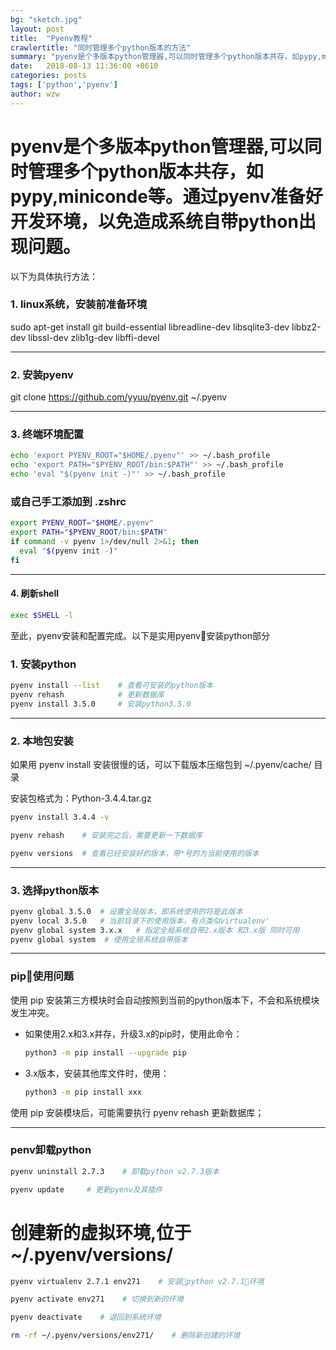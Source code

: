 ```yaml
---
bg: "sketch.jpg"
layout: post
title:  "Pyenv教程"
crawlertitle: "同时管理多个python版本的方法"
summary: "pyenv是个多版本python管理器,可以同时管理多个python版本共存，如pypy,miniconde等等"
date:   2018-08-13 11:36:00 +8610
categories: posts
tags: ['python','pyenv']
author: wzw
---
```



# pyenv是个多版本python管理器,可以同时管理多个python版本共存，如pypy,miniconde等。通过pyenv准备好开发环境，以免造成系统自带python出现问题。

以下为具体执行方法：

### 1. linux系统，安装前准备环境
sudo apt-get install git build-essential libreadline-dev libsqlite3-dev libbz2-dev libssl-dev zlib1g-dev libffi-devel


---

### 2. 安装pyenv
git clone https://github.com/yyuu/pyenv.git ~/.pyenv

---

### 3. 终端环境配置

```bash
echo 'export PYENV_ROOT="$HOME/.pyenv"' >> ~/.bash_profile
echo 'export PATH="$PYENV_ROOT/bin:$PATH"' >> ~/.bash_profile
echo 'eval "$(pyenv init -)"' >> ~/.bash_profile
```

### 或自己手工添加到 .zshrc

```bash
export PYENV_ROOT="$HOME/.pyenv"
export PATH="$PYENV_ROOT/bin:$PATH"
if command -v pyenv 1>/dev/null 2>&1; then
  eval "$(pyenv init -)"
fi
```

---

#### 4. 刷新shell

```bash
exec $SHELL -l
```

至此，pyenv安装和配置完成。以下是实用pyenv安装python部分

### 1. 安装python

```bash
pyenv install --list    # 查看可安装的python版本
pyenv rehash            # 更新数据库
pyenv install 3.5.0     # 安装python3.5.0
```

---

### 2. 本地包安装

如果用 pyenv install 安装很慢的话，可以下载版本压缩包到 ~/.pyenv/cache/ 目录

安装包格式为：Python-3.4.4.tar.gz

```bash
pyenv install 3.4.4 -v

pyenv rehash    # 安装完之后，需要更新一下数据库

pyenv versions  # 查看已经安装好的版本，带*号的为当前使用的版本
```

---

### 3. 选择python版本

```bash
pyenv global 3.5.0  # 设置全局版本，即系统使用的将是此版本
pyenv local 3.5.0   # 当前目录下的使用版本，有点类似virtualenv'
pyenv global system 3.x.x   # 指定全局系统自带2.x版本 和3.x版 同时可用
pyenv global system  # 使用全局系统自带版本
```

---

### pip使用问题

使用 pip 安装第三方模块时会自动按照到当前的python版本下，不会和系统模块发生冲突。

* 如果使用2.x和3.x并存，升级3.x的pip时，使用此命令：

  ```bash
  python3 -m pip install --upgrade pip
  ```

* 3.x版本，安装其他库文件时，使用：
  
  ```bash
  python3 -m pip install xxx
  ```

使用 pip 安装模块后，可能需要执行 pyenv rehash 更新数据库；

---

### penv卸载python

```bash
pyenv uninstall 2.7.3    # 卸载python v2.7.3版本

pyenv update     # 更新pyenv及其插件
```


# 创建新的虚拟环境,位于 ~/.pyenv/versions/

```bash
pyenv virtualenv 2.7.1 env271    # 安装python v2.7.1环境

pyenv activate env271    # 切换到新的环境

pyenv deactivate    # 退回到系统环境

rm -rf ~/.pyenv/versions/env271/    # 删除新创建的环境
```